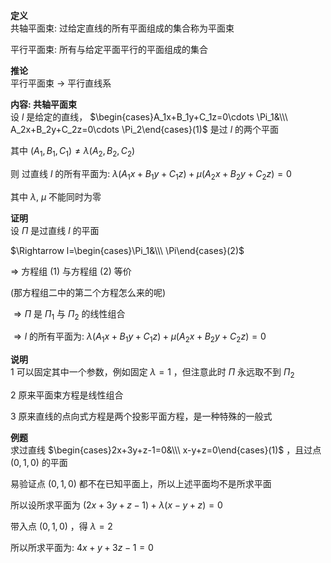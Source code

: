 **定义**  
共轴平面束: 过给定直线的所有平面组成的集合称为平面束  
  
平行平面束: 所有与给定平面平行的平面组成的集合  
  
**推论**  
平行平面束 $\to$ 平行直线系  
  
**内容: 共轴平面束**  
设 $l$ 是给定的直线， $\begin{cases}A_1x+B_1y+C_1z=0\cdots \Pi_1&\\\ A_2x+B_2y+C_2z=0\cdots \Pi_2\end{cases}(1)$ 是过 $l$ 的两个平面  
  
其中 $(A_1,B_1,C_1) \neq \lambda(A_2,B_2,C_2)$  
  
则 过直线 $l$ 的所有平面为: $\lambda(A_1x + B_1y + C_1z)+\mu(A_2x + B_2y + C_2z)=0$  
  
其中 $\lambda,\ \mu$ 不能同时为零  
  
**证明**  
设 $\Pi$ 是过直线 $l$ 的平面  
  
$\Rightarrow l=\begin{cases}\Pi_1&\\\ \Pi\end{cases}(2)$  
  
$\Rightarrow$ 方程组 $(1)$ 与方程组 $(2)$ 等价  
  
(那方程组二中的第二个方程怎么来的呢)  
  
$\Rightarrow\Pi$ 是 $\Pi_1$ 与 $\Pi_2$ 的线性组合  
  
$\Rightarrow l$ 的所有平面为: $\lambda(A_1x + B_1y + C_1z)+\mu(A_2x + B_2y + C_2z)=0$  
  
**说明**  
1 可以固定其中一个参数，例如固定 $\lambda=1$ ，但注意此时 $\Pi$ 永远取不到 $\Pi_2$  
  
2 原来平面束方程是线性组合  
  
3 原来直线的点向式方程是两个投影平面方程，是一种特殊的一般式  
  
**例题**  
求过直线 $\begin{cases}2x+3y+z-1=0&\\\ x-y+z=0\end{cases}(1)$ ，且过点 $(0,1,0)$ 的平面  
  
易验证点 $(0,1,0)$ 都不在已知平面上，所以上述平面均不是所求平面  
  
所以设所求平面为 $(2x+3y+z-1)+\lambda(x-y+z)=0$  
  
带入点 $(0,1,0)$ ，得 $\lambda=2$  
  
所以所求平面为: $4x+y+3z-1=0$  

